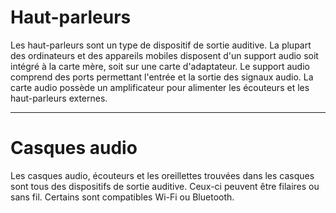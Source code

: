 
# Haut-parleurs  
Les haut-parleurs sont un type de dispositif de sortie auditive. La plupart des ordinateurs et des appareils mobiles disposent d'un support audio soit intégré à la carte mère, soit sur une carte d'adaptateur. Le support audio comprend des ports permettant l'entrée et la sortie des signaux audio. La carte audio possède un amplificateur pour alimenter les écouteurs et les haut-parleurs externes.


----

# Casques audio  
Les casques audio, écouteurs et les oreillettes trouvées dans les casques sont tous des dispositifs de sortie auditive. Ceux-ci peuvent être filaires ou sans fil. Certains sont compatibles Wi-Fi ou Bluetooth.